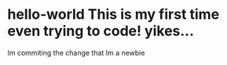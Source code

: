 # hello-world This is my first time even trying to code! yikes...
Im commiting the change that Im a newbie
